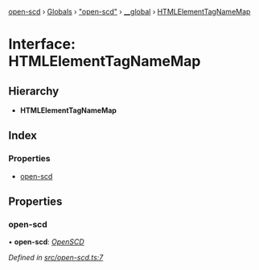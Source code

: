 [open-scd](../README.md) › [Globals](../globals.md) › ["open-scd"](../modules/_open_scd_.md) › [__global](../modules/_open_scd_.__global.md) › [HTMLElementTagNameMap](_open_scd_.__global.htmlelementtagnamemap.md)

# Interface: HTMLElementTagNameMap

## Hierarchy

* **HTMLElementTagNameMap**

## Index

### Properties

* [open-scd](_open_scd_.__global.htmlelementtagnamemap.md#open-scd)

## Properties

###  open-scd

• **open-scd**: *[OpenSCD](../classes/_open_scd_.openscd.md)*

*Defined in [src/open-scd.ts:7](https://github.com/openscd/open-scd/blob/0a1b62d/src/open-scd.ts#L7)*
